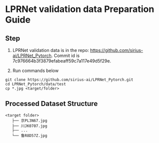 # LPRNet validation data Preparation Guide

## Step

1. LPRNet validation data is in the repo: https://github.com/sirius-ai/LPRNet_Pytorch. Commit id is 7c976664b3f3879efabeaff59c7a117e49d5f29e.

2. Run commands below

```shell
git clone https://github.com/sirius-ai/LPRNet_Pytorch.git
cd LPRNet_Pytorch/data/test
cp *.jpg <target/folder>

```

## Processed Dataset Structure

```
<target folder>
   ├── 京PL3N67.jpg
   ├── 川JK0707.jpg
   ├── ...
   └── 鲁R8D57Z.jpg
```
